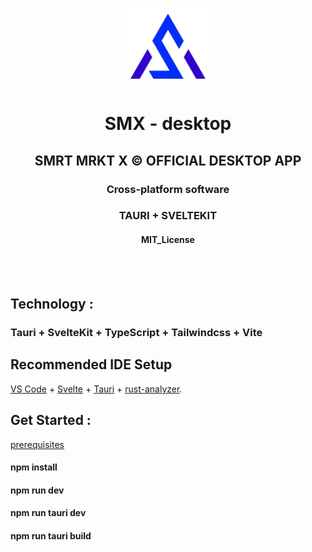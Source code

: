<p align="center">
<img src="src/lib/images/logo/smx.png" alt="SMX Logo" width="25%">
</p>

<h1 align="center">SMX - desktop</h1>

<h2 align="center">SMRT MRKT X © OFFICIAL DESKTOP APP</h2>

<h3 align="center">Cross-platform software</h3>

<h3 align="center">TAURI + SVELTEKIT</h3>

<h4 align="center">MIT_License</h4>

<br> <br>

## Technology :

### Tauri + SvelteKit + TypeScript + Tailwindcss + Vite

## Recommended IDE Setup

[VS Code](https://code.visualstudio.com/) + [Svelte](https://marketplace.visualstudio.com/items?itemName=svelte.svelte-vscode) + [Tauri](https://marketplace.visualstudio.com/items?itemName=tauri-apps.tauri-vscode) + [rust-analyzer](https://marketplace.visualstudio.com/items?itemName=rust-lang.rust-analyzer).

## Get Started :

[prerequisites](https://v2.tauri.app/start/prerequisites/)

#### npm install

#### npm run dev

#### npm run tauri dev

#### npm run tauri build
